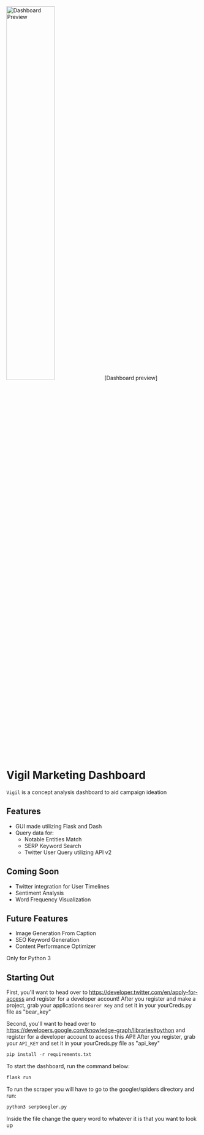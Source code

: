 <img width="50%" height="50%" alt="Dashboard Preview" src="https://github.com/reyesGeorge/Vigil-Marketing-Dashboard/blob/main/dash_pic.png"> 
[Dashboard preview]


# Vigil Marketing Dashboard
`Vigil` is a concept analysis dashboard to aid campaign ideation


## Features
- GUI made utilizing Flask and Dash
- Query data for:
    - Notable Entities Match
    - SERP Keyword Search
    - Twitter User Query utilizing API v2

## Coming Soon
- Twitter integration for User Timelines
- Sentiment Analysis
- Word Frequency Visualization

## Future Features
- Image Generation From Caption
- SEO Keyword Generation
- Content Performance Optimizer

Only for Python 3

## Starting Out
First, you'll want to head over to https://developer.twitter.com/en/apply-for-access and register for a developer account!
After you register and make a project, grab your applications `Bearer Key` and set it in your yourCreds.py file as "bear_key"

Second, you'll want to head over to https://developers.google.com/knowledge-graph/libraries#python and register for a developer account to access this API!
After you register, grab your `API_KEY` and set it in your yourCreds.py file as "api_key"


```python
pip install -r requirements.txt
```



To start the dashboard, run the command below:
```python
flask run
```
To run the scraper you will have to go to the googler/spiders directory and run: 
```python
python3 serpGoogler.py
```
Inside the file change the query word to whatever it is that you want to look up

